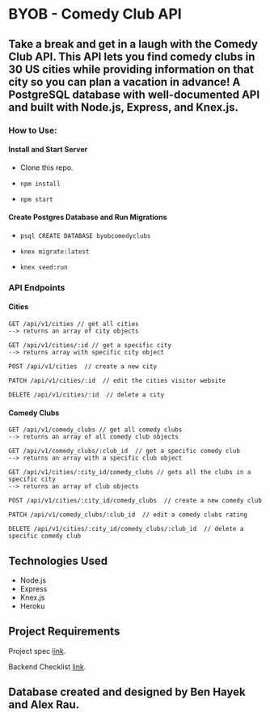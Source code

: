 # BYOB - Comedy Club API

## Take a break and get in a laugh with the Comedy Club API. This API lets you find comedy clubs in 30 US cities while providing information on that city so you can plan a vacation in advance! A PostgreSQL database with well-documented API and built with Node.js, Express, and Knex.js.

### How to Use:

#### Install and Start Server
* Clone this repo.

* `npm install`

* `npm start`

#### Create Postgres Database and Run Migrations
* `psql CREATE DATABASE byobcomedyclubs`

* `knex migrate:latest`

* `knex seed:run`

### API Endpoints
#### Cities
```
GET /api/v1/cities // get all cities
--> returns an array of city objects

GET /api/v1/cities/:id // get a specific city
--> returns array with specific city object

POST /api/v1/cities  // create a new city

PATCH /api/v1/cities/:id  // edit the cities visitor website

DELETE /api/v1/cities/:id  // delete a city
```
#### Comedy Clubs
```
GET /api/v1/comedy_clubs // get all comedy clubs
--> returns an array of all comedy club objects

GET /api/v1/comedy_clubs/:club_id  // get a specific comedy club
--> returns an array with a specific club object

GET /api/v1/cities/:city_id/comedy_clubs // gets all the clubs in a specific city
--> returns an array of club objects

POST /api/v1/cities/:city_id/comedy_clubs  // create a new comedy club

PATCH /api/v1/comedy_clubs/:club_id  // edit a comedy clubs rating

DELETE /api/v1/cities/:city_id/comedy_clubs/:club_id  // delete a specific comedy club

```

## Technologies Used
- Node.js
- Express
- Knex.js
- Heroku

## Project Requirements
Project spec [link](http://frontend.turing.io/projects/build-your-own-backend.html).

Backend Checklist [link](http://frontend.turing.io/projects/byob/backend-feature-checklist.html).

## Database created and designed by Ben Hayek and Alex Rau.
